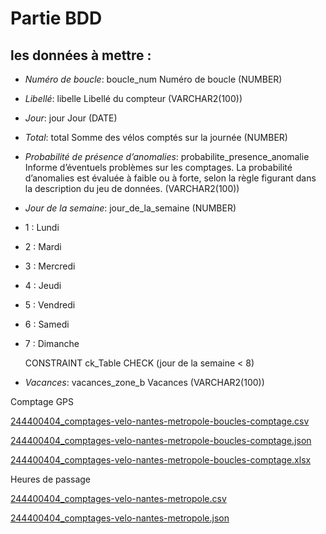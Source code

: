 # Partie BDD

## les données à mettre :

- *Numéro de boucle*: boucle_num Numéro de boucle (NUMBER)
- *Libellé*: libelle Libellé du compteur (VARCHAR2(100))
- *Jour*: jour Jour (DATE)

- *Total*: total Somme des vélos comptés sur la journée (NUMBER)
- *Probabilité de présence d’anomalies*: probabilite_presence_anomalie Informe d’éventuels problèmes sur les comptages. La probabilité d’anomalies est évaluée à faible ou à forte, selon la règle figurant dans la description du jeu de données. (VARCHAR2(100))
- *Jour de la semaine*: jour_de_la_semaine  (NUMBER)
- 1 : Lundi
- 2 : Mardi
- 3 : Mercredi
- 4 : Jeudi
- 5 : Vendredi
- 6 : Samedi
- 7 : Dimanche

  CONSTRAINT ck_Table CHECK (jour de la semaine < 8)

- *Vacances*: vacances_zone_b Vacances (VARCHAR2(100))

  

Comptage GPS

[244400404_comptages-velo-nantes-metropole-boucles-comptage.csv](Partie%20BDD/244400404_comptages-velo-nantes-metropole-boucles-comptage.csv)

[244400404_comptages-velo-nantes-metropole-boucles-comptage.json](Partie%20BDD/244400404_comptages-velo-nantes-metropole-boucles-comptage.json)

[244400404_comptages-velo-nantes-metropole-boucles-comptage.xlsx](Partie%20BDD/244400404_comptages-velo-nantes-metropole-boucles-comptage.xlsx)

Heures de passage

[244400404_comptages-velo-nantes-metropole.csv](Partie%20BDD/244400404_comptages-velo-nantes-metropole.csv)

[244400404_comptages-velo-nantes-metropole.json](Partie%20BDD/244400404_comptages-velo-nantes-metropole.json)